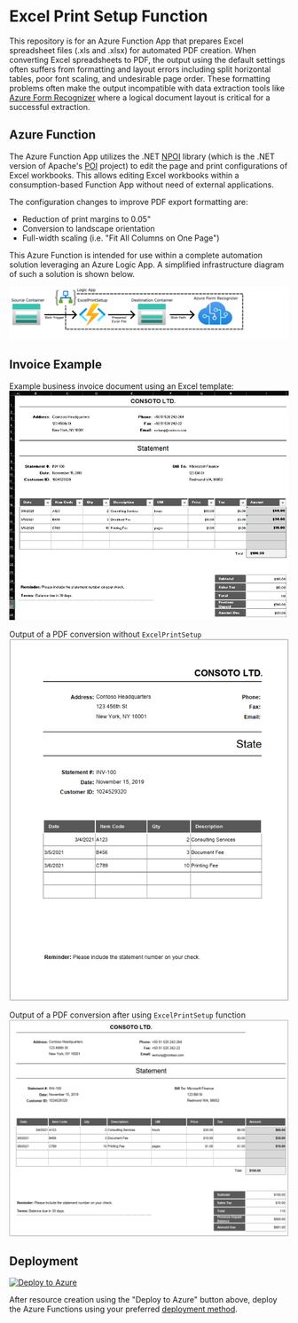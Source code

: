 # Excel Print Setup Function

This repository is for an Azure Function App that prepares Excel spreadsheet files (.xls and .xlsx) for automated PDF creation.
When converting Excel spreadsheets to PDF, the output using the default settings often suffers from formatting and layout errors including split horizontal tables, poor font scaling, and undesirable page order. 
These formatting problems often make the output incompatible with data extraction tools like [Azure Form Recognizer](https://learn.microsoft.com/en-us/azure/applied-ai-services/form-recognizer/?view=form-recog-3.0.0) where a logical document layout is critical for a successful extraction.

## Azure Function

The Azure Function App utilizes the .NET [NPOI](https://github.com/nissl-lab/npoi) library (which is the .NET version of Apache's [POI](https://poi.apache.org/) project) to edit the page and print configurations of Excel workbooks.
This allows editing Excel workbooks within a consumption-based Function App without need of external applications.

The configuration changes to improve PDF export formatting are:
- Reduction of print margins to 0.05"
- Conversion to landscape orientation
- Full-width scaling (i.e. "Fit All Columns on One Page")

This Azure Function is intended for use within a complete automation solution leveraging an Azure Logic App. A simplified infrastructure diagram of such a solution is shown below.

![Infrastructure Map](/images/infra.png)


## Invoice Example

Example business invoice document using an Excel template:
![Example Excel Invoice](/images/ExcelInvoice.png)

Output of a PDF conversion without `ExcelPrintSetup`
![Sample default output](/images/defaultoutput.png)

Output of a PDF conversion after using `ExcelPrintSetup` function
![Sample processed output](/images/processedoutput.png)

## Deployment

[![Deploy to Azure](https://aka.ms/deploytoazurebutton)](https://portal.azure.com/#create/Microsoft.Template/uri/https%3A%2F%2Fraw.githubusercontent.com%2Fbwilliams2%2FExcelPrintSetupFunction%2Fmain%2Fazuredeploy.json)

After resource creation using the "Deploy to Azure" button above, deploy the Azure Functions using your preferred [deployment method](https://learn.microsoft.com/en-us/azure/azure-functions/functions-deployment-technologies).